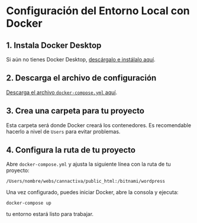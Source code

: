 # Configuración del Entorno Local con Docker

## 1. Instala Docker Desktop
Si aún no tienes Docker Desktop, [descárgalo e instálalo aquí](https://www.docker.com/products/docker-desktop).

## 2. Descarga el archivo de configuración
[Descarga el archivo `docker-compose.yml` aquí](#).

## 3. Crea una carpeta para tu proyecto
Esta carpeta será donde Docker creará los contenedores. Es recomendable hacerlo a nivel de `Users` para evitar problemas.

## 4. Configura la ruta de tu proyecto
Abre `docker-compose.yml` y ajusta la siguiente línea con la ruta de tu proyecto:

```/Users/nombre/webs/cannactiva/public_html:/bitnami/wordpress```

Una vez configurado, puedes iniciar Docker, abre la consola y ejecuta:

```
docker-compose up
```

tu entorno estará listo para trabajar.
